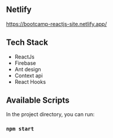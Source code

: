 ## Netlify

https://bootcamp-reactjs-site.netlify.app/

## Tech Stack

- ReactJs
- Firebase
- Ant design
- Context api
- React Hooks

## Available Scripts

In the project directory, you can run:

### `npm start`
